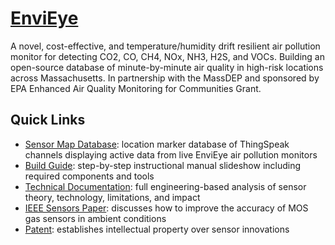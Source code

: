 # [EnviEye](https://www.environa.org/envieye)
A novel, cost-effective, and temperature/humidity drift resilient air pollution monitor for detecting CO2, CO, CH4, NOx, NH3, H2S, and VOCs. Building an open-source database of minute-by-minute air quality in high-risk locations across Massachusetts. In partnership with the MassDEP and sponsored by EPA Enhanced Air Quality Monitoring for Communities Grant.


## Quick Links
- [Sensor Map Database](https://www.environa.org/envieye): location marker database of ThingSpeak channels displaying active data from live EnviEye air pollution monitors
- [Build Guide](https://docs.google.com/presentation/d/e/2PACX-1vTb9qzZoU7ihO3saF2nRVf8Kc_sK2KtpKpaAT560-QxsJg3QxZHz59rv6SrPiSbV5mgcdfRNgG8oTTH/pub?start=false&loop=false&delayms=3000): step-by-step instructional manual slideshow including required components and tools
- [Technical Documentation](https://www.environa.org/_files/ugd/a23aa6_806df408c55a414ab66d8ea2d8b6d26c.pdf): full engineering-based analysis of sensor theory, technology, limitations, and impact
- [IEEE Sensors Paper](https://ieeexplore.ieee.org/document/9812483): discusses how to improve the accuracy of MOS gas sensors in ambient conditions
- [Patent](https://patents.google.com/patent/US20230112016A1/en): establishes intellectual property over sensor innovations
